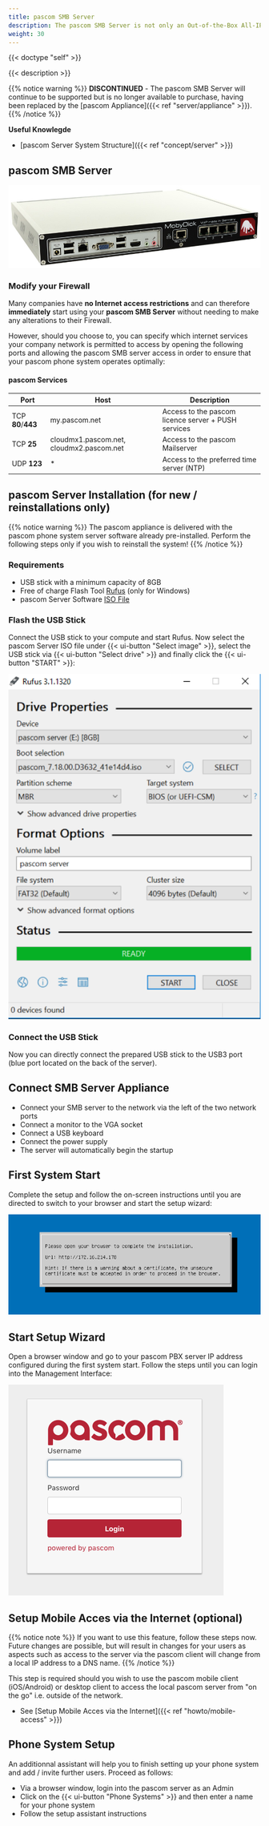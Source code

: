 ```yaml
---
title: pascom SMB Server
description: The pascom SMB Server is not only an Out-of-the-Box All-IP ready solution but can also be optionally configured using ISDN, Analog and GSM modules.
weight: 30
---
```


{{< doctype "self"  >}}

{{< description >}}

{{% notice warning %}}
**DISCONTINUED** - The pascom SMB Server will continue to be supported but is no longer available to purchase, having been replaced by the [pascom Appliance]({{< ref "server/appliance" >}}).
{{% /notice %}}
 
**Useful Knowlegde**
 
 
 * [pascom Server System Structure]({{< ref "concept/server" >}})

 
## pascom SMB Server

![pascom SMB Server - for display purposes](pascomSMBserver.jpg "pascom SMB server")

### Modify your Firewall

Many companies have **no Internet access restrictions** and can therefore **immediately** start using your **pascom SMB Server** without needing to make any alterations to their Firewall.

However, should you choose to, you can specify which internet services your company network is permitted to access by opening the following ports and allowing the pascom SMB server access in order to ensure that your pascom phone system operates optimally:

#### pascom Services

| Port | Host | Description |
| ---- | ---- | ------------ |
| TCP **80**/**443** | my.pascom.net | Access to the pascom licence server + PUSH services |
| TCP **25** | cloudmx1.pascom.net, cloudmx2.pascom.net | Access to the pascom Mailserver |
| UDP **123** | \* | Access to the preferred time server (NTP) |

## pascom Server Installation (for new / reinstallations only)
{{% notice warning %}}
The pascom appliance is delivered with the pascom phone system server software already pre-installed. Perform the following steps only if you wish to reinstall the system!
{{% /notice %}}

### Requirements

* USB stick with a minimum capacity of 8GB
* Free of charge Flash Tool [Rufus](https://rufus.akeo.ie/) (only for Windows)
* pascom Server Software [ISO File](https://www.pascom.net/en/download/)
 
### Flash the USB Stick

Connect the USB stick to your compute and start Rufus. Now select the pascom Server ISO file under {{< ui-button "Select image" >}}, select the USB stick via {{< ui-button "Select drive" >}} and finally click the {{< ui-button "START" >}}:

![Rufus](rufus.png?width=300px "Rufus")

### Connect the USB Stick

Now you can directly connect the prepared USB stick to the USB3 port (blue port located on the back of the server).

## Connect SMB Server Appliance

* Connect your SMB server to the network via the left of the two network ports
* Connect a monitor to the VGA socket
* Connect a USB keyboard
* Connect the power supply
* The server will automatically begin the startup

## First System Start

Complete the setup and follow the on-screen instructions until you are directed to switch to your browser and start the setup wizard:

![Operating System Installation](tui.png)

## Start Setup Wizard

Open a browser window and go to your pascom PBX server IP address configured during the first system start. Follow the steps until you can login into the Management Interface:

![pascom Server Management](management.png)

## Setup Mobile Acces via the Internet (optional)

{{% notice note %}}
If you want to use this feature, follow these steps now. Future changes are possible, but will result in changes for your users as aspects such as access to the server via the pascom client will change from a local IP address to a DNS name. 
{{% /notice %}}

This step is required should you wish to use the pascom mobile client (iOS/Android) or desktop client to access the local pascom server from "on the go" i.e. outside of the network. 

 * See [Setup Mobile Acces via the Internet]({{< ref "howto/mobile-access" >}})

## Phone System Setup

An additionnal assistant will help you to finish setting up your phone system and add / invite further users.
Proceed as follows: 

* Via a browser window, login into the pascom server as an Admin
* Click on the {{< ui-button "Phone Systems" >}} and then enter a name for your phone system
* Follow the setup assistant instructions

